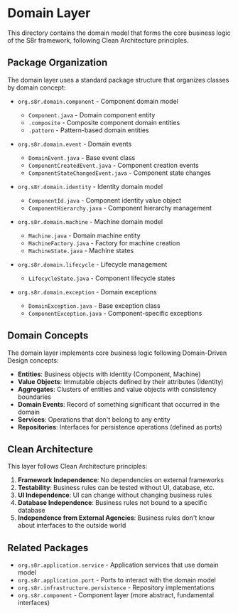# Domain Layer

This directory contains the domain model that forms the core business logic of the S8r framework, following Clean Architecture principles.

## Package Organization

The domain layer uses a standard package structure that organizes classes by domain concept:

- `org.s8r.domain.component` - Component domain model
  - `Component.java` - Domain component entity
  - `.composite` - Composite component domain entities
  - `.pattern` - Pattern-based domain entities

- `org.s8r.domain.event` - Domain events
  - `DomainEvent.java` - Base event class
  - `ComponentCreatedEvent.java` - Component creation events
  - `ComponentStateChangedEvent.java` - Component state changes

- `org.s8r.domain.identity` - Identity domain model
  - `ComponentId.java` - Component identity value object
  - `ComponentHierarchy.java` - Component hierarchy management

- `org.s8r.domain.machine` - Machine domain model
  - `Machine.java` - Domain machine entity
  - `MachineFactory.java` - Factory for machine creation
  - `MachineState.java` - Machine states

- `org.s8r.domain.lifecycle` - Lifecycle management
  - `LifecycleState.java` - Component lifecycle states

- `org.s8r.domain.exception` - Domain exceptions
  - `DomainException.java` - Base exception class
  - `ComponentException.java` - Component-specific exceptions

## Domain Concepts

The domain layer implements core business logic following Domain-Driven Design concepts:

- **Entities**: Business objects with identity (Component, Machine)
- **Value Objects**: Immutable objects defined by their attributes (Identity)
- **Aggregates**: Clusters of entities and value objects with consistency boundaries
- **Domain Events**: Record of something significant that occurred in the domain
- **Services**: Operations that don't belong to any entity
- **Repositories**: Interfaces for persistence operations (defined as ports)

## Clean Architecture

This layer follows Clean Architecture principles:

1. **Framework Independence**: No dependencies on external frameworks
2. **Testability**: Business rules can be tested without UI, database, etc.
3. **UI Independence**: UI can change without changing business rules
4. **Database Independence**: Business rules not bound to a specific database
5. **Independence from External Agencies**: Business rules don't know about interfaces to the outside world

## Related Packages

- `org.s8r.application.service` - Application services that use domain model
- `org.s8r.application.port` - Ports to interact with the domain model
- `org.s8r.infrastructure.persistence` - Repository implementations
- `org.s8r.component` - Component layer (more abstract, fundamental interfaces)

